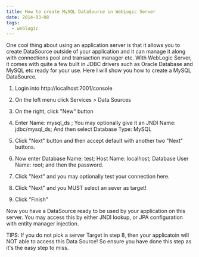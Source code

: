 ```yaml
---
title: How to create MySQL DataSource in WebLogic Server
date: 2014-03-08
tags:
  - weblogic
---
```

One cool thing about using an application server is that it allows you to create DataSource outside of your application and it can manage it along with connections pool and transaction manager etc. With WebLogic Server, it comes with quite a few built in JDBC drivers such as Oracle Database and MySQL etc ready for your use. Here I will show you how to create a MySQL DataSource.

1. Login into http://localhost:7001/console

2. On the left menu click Services > Data Sources

3. On the right, click "New" button

4. Enter Name: mysql_ds ; You may optionally give it an JNDI Name: jdbc/mysql_ds; And then select Database Type: MySQL

5. Click "Next" button and then accept default with another two "Next" buttons.

6. Now enter Database Name: test; Host Name: localhost; Database User Name: root; and then the password.
7. Click "Next" and you may optionally test your connection here.

8. Click "Next" and you MUST select an sever as target! 

9. Click "Finish"

Now you have a DataSource ready to be used by your application on this server. You may access this by either JNDI lookup, or JPA configuration with entity manager injection.

TIPS: If you do not pick a server Target in step 8, then your applicatoin will NOT able to access this Data Source! So ensure you have done this step as it's the easy step to miss.